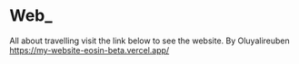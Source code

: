 # Web_
All about travelling 
visit the link below to see the website. By Oluyalireuben
https://my-website-eosin-beta.vercel.app/

